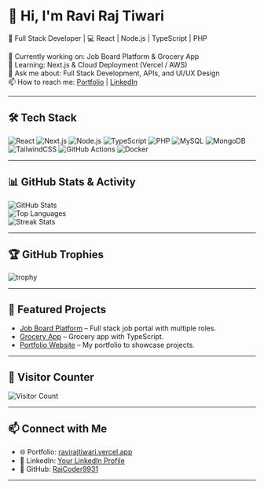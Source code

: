 # 👋 Hi, I'm Ravi Raj Tiwari  

🚀 Full Stack Developer | 💻 React | Node.js | TypeScript | PHP  

🔭 Currently working on: Job Board Platform & Grocery App  
🌱 Learning: Next.js & Cloud Deployment (Vercel / AWS)  
💬 Ask me about: Full Stack Development, APIs, and UI/UX Design  
📫 How to reach me: [Portfolio](https://ravirajtiwari.vercel.app) | [LinkedIn](https://linkedin.com/in/your-link)  

---

## 🛠️ Tech Stack  
![React](https://img.shields.io/badge/React-blue?logo=react)
![Next.js](https://img.shields.io/badge/Next.js-black?logo=next.js)
![Node.js](https://img.shields.io/badge/Node.js-green?logo=node.js)
![TypeScript](https://img.shields.io/badge/TypeScript-blue?logo=typescript)
![PHP](https://img.shields.io/badge/PHP-787CB5?logo=php)
![MySQL](https://img.shields.io/badge/MySQL-005C84?logo=mysql)
![MongoDB](https://img.shields.io/badge/MongoDB-4EA94B?logo=mongodb)
![TailwindCSS](https://img.shields.io/badge/TailwindCSS-38B2AC?logo=tailwind-css)
![GitHub Actions](https://img.shields.io/badge/GitHub_Actions-2088FF?logo=github-actions)
![Docker](https://img.shields.io/badge/Docker-2496ED?logo=docker)

---

## 📊 GitHub Stats & Activity  

![GitHub Stats](https://github-readme-stats.vercel.app/api?username=RajCoder9931&show_icons=true&theme=radical)  
![Top Languages](https://github-readme-stats.vercel.app/api/top-langs/?username=RajCoder9931&layout=compact&theme=radical)  
![Streak Stats](https://github-readme-streak-stats.herokuapp.com/?user=RajCoder9931&theme=radical)  

---

## 🏆 GitHub Trophies  
![trophy](https://github-profile-trophy.vercel.app/?username=RajCoder9931&theme=onedark&margin-w=10&margin-h=10)  

---

## 🚀 Featured Projects  
- [Job Board Platform](https://github.com/RajCoder9931/Job-Board-Main) – Full stack job portal with multiple roles.  
- [Grocery App](https://github.com/RajCoder9931/Grocery-App-Argosmob) – Grocery app with TypeScript.  
- [Portfolio Website](https://ravirajtiwari.vercel.app) – My portfolio to showcase projects.  

---

## 📌 Visitor Counter  
![Visitor Count](https://komarev.com/ghpvc/?username=RajCoder9931&color=brightgreen)

---

## 📫 Connect with Me  
- 🌐 Portfolio: [ravirajtiwari.vercel.app](https://ravirajtiwari.vercel.app)  
- 💼 LinkedIn: [Your LinkedIn Profile](https://linkedin.com/in/your-link)  
- 🐙 GitHub: [RajCoder9931](https://github.com/RajCoder9931)  

---
